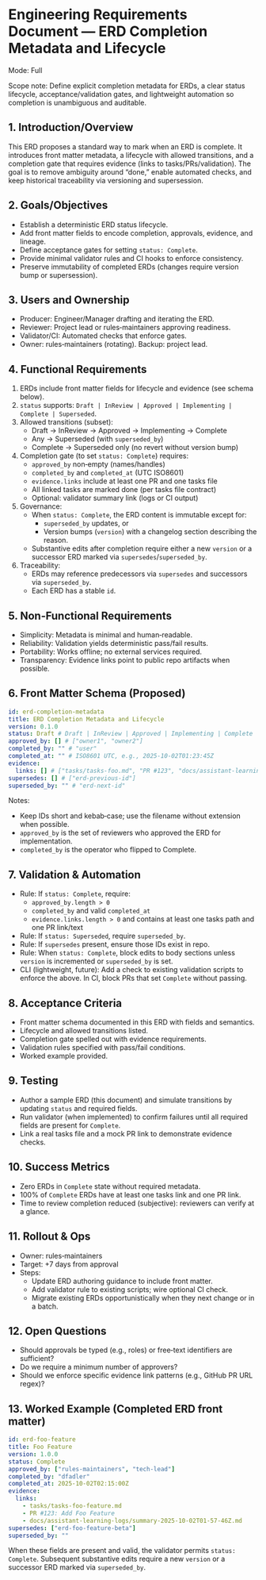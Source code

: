 ---
---

# Engineering Requirements Document — ERD Completion Metadata and Lifecycle

Mode: Full

Scope note: Define explicit completion metadata for ERDs, a clear status lifecycle, acceptance/validation gates, and lightweight automation so completion is unambiguous and auditable.

## 1. Introduction/Overview

This ERD proposes a standard way to mark when an ERD is complete. It introduces front matter metadata, a lifecycle with allowed transitions, and a completion gate that requires evidence (links to tasks/PRs/validation). The goal is to remove ambiguity around “done,” enable automated checks, and keep historical traceability via versioning and supersession.

## 2. Goals/Objectives

- Establish a deterministic ERD status lifecycle.
- Add front matter fields to encode completion, approvals, evidence, and lineage.
- Define acceptance gates for setting `status: Complete`.
- Provide minimal validator rules and CI hooks to enforce consistency.
- Preserve immutability of completed ERDs (changes require version bump or supersession).

## 3. Users and Ownership

- Producer: Engineer/Manager drafting and iterating the ERD.
- Reviewer: Project lead or rules‑maintainers approving readiness.
- Validator/CI: Automated checks that enforce gates.
- Owner: rules‑maintainers (rotating). Backup: project lead.

## 4. Functional Requirements

1. ERDs include front matter fields for lifecycle and evidence (see schema below).
2. `status` supports: `Draft | InReview | Approved | Implementing | Complete | Superseded`.
3. Allowed transitions (subset):
   - Draft → InReview → Approved → Implementing → Complete
   - Any → Superseded (with `superseded_by`)
   - Complete → Superseded only (no revert without version bump)
4. Completion gate (to set `status: Complete`) requires:
   - `approved_by` non‑empty (names/handles)
   - `completed_by` and `completed_at` (UTC ISO8601)
   - `evidence.links` include at least one PR and one tasks file
   - All linked tasks are marked done (per tasks file contract)
   - Optional: validator summary link (logs or CI output)
5. Governance:
   - When `status: Complete`, the ERD content is immutable except for:
     - `superseded_by` updates, or
     - Version bumps (`version`) with a changelog section describing the reason.
   - Substantive edits after completion require either a new `version` or a successor ERD marked via `supersedes`/`superseded_by`.
6. Traceability:
   - ERDs may reference predecessors via `supersedes` and successors via `superseded_by`.
   - Each ERD has a stable `id`.

## 5. Non‑Functional Requirements

- Simplicity: Metadata is minimal and human‑readable.
- Reliability: Validation yields deterministic pass/fail results.
- Portability: Works offline; no external services required.
- Transparency: Evidence links point to public repo artifacts when possible.

## 6. Front Matter Schema (Proposed)

```yaml
id: erd-completion-metadata
title: ERD Completion Metadata and Lifecycle
version: 0.1.0
status: Draft # Draft | InReview | Approved | Implementing | Complete | Superseded
approved_by: [] # ["owner1", "owner2"]
completed_by: "" # "user"
completed_at: "" # ISO8601 UTC, e.g., 2025-10-02T01:23:45Z
evidence:
  links: [] # ["tasks/tasks-foo.md", "PR #123", "docs/assistant-learning-logs/summary-*.md"]
supersedes: [] # ["erd-previous-id"]
superseded_by: "" # "erd-next-id"
```

Notes:

- Keep IDs short and kebab‑case; use the filename without extension when possible.
- `approved_by` is the set of reviewers who approved the ERD for implementation.
- `completed_by` is the operator who flipped to Complete.

## 7. Validation & Automation

- Rule: If `status: Complete`, require:
  - `approved_by.length > 0`
  - `completed_by` and valid `completed_at`
  - `evidence.links.length > 0` and contains at least one tasks path and one PR link/text
- Rule: If `status: Superseded`, require `superseded_by`.
- Rule: If `supersedes` present, ensure those IDs exist in repo.
- Rule: When `status: Complete`, block edits to body sections unless `version` is incremented or `superseded_by` is set.
- CLI (lightweight, future): Add a check to existing validation scripts to enforce the above. In CI, block PRs that set `Complete` without passing.

## 8. Acceptance Criteria

- Front matter schema documented in this ERD with fields and semantics.
- Lifecycle and allowed transitions listed.
- Completion gate spelled out with evidence requirements.
- Validation rules specified with pass/fail conditions.
- Worked example provided.

## 9. Testing

- Author a sample ERD (this document) and simulate transitions by updating `status` and required fields.
- Run validator (when implemented) to confirm failures until all required fields are present for `Complete`.
- Link a real tasks file and a mock PR link to demonstrate evidence checks.

## 10. Success Metrics

- Zero ERDs in `Complete` state without required metadata.
- 100% of `Complete` ERDs have at least one tasks link and one PR link.
- Time to review completion reduced (subjective): reviewers can verify at a glance.

## 11. Rollout & Ops

- Owner: rules‑maintainers
- Target: +7 days from approval
- Steps:
  - Update ERD authoring guidance to include front matter.
  - Add validator rule to existing scripts; wire optional CI check.
  - Migrate existing ERDs opportunistically when they next change or in a batch.

## 12. Open Questions

- Should approvals be typed (e.g., roles) or free‑text identifiers are sufficient?
- Do we require a minimum number of approvers?
- Should we enforce specific evidence link patterns (e.g., GitHub PR URL regex)?

## 13. Worked Example (Completed ERD front matter)

```yaml
id: erd-foo-feature
title: Foo Feature
version: 1.0.0
status: Complete
approved_by: ["rules-maintainers", "tech-lead"]
completed_by: "dfadler"
completed_at: 2025-10-02T02:15:00Z
evidence:
  links:
    - tasks/tasks-foo-feature.md
    - PR #123: Add Foo Feature
    - docs/assistant-learning-logs/summary-2025-10-02T01-57-46Z.md
supersedes: ["erd-foo-feature-beta"]
superseded_by: ""
```

When these fields are present and valid, the validator permits `status: Complete`. Subsequent substantive edits require a new `version` or a successor ERD marked via `superseded_by`.
